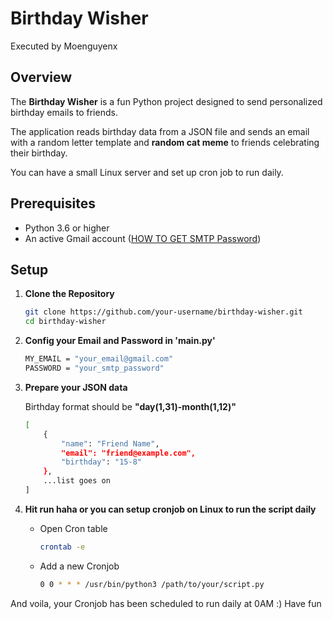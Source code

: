 # Birthday Wisher
Executed by Moenguyenx

## Overview

The **Birthday Wisher** is a fun Python project designed to send personalized birthday emails to friends. 

The application reads birthday data from a JSON file and sends an email with a random letter template and **random cat meme** to friends celebrating their birthday.

You can have a small Linux server and set up cron job to run daily.


## Prerequisites

- Python 3.6 or higher
- An active Gmail account ([HOW TO GET SMTP Password](https://www.gmass.co/blog/gmail-smtp/))

## Setup

1. **Clone the Repository**

   ```bash
   git clone https://github.com/your-username/birthday-wisher.git
   cd birthday-wisher
   ```

2. **Config your Email and Password in 'main.py'**

    ```bash
    MY_EMAIL = "your_email@gmail.com"
    PASSWORD = "your_smtp_password"
    ```

3. **Prepare your JSON data**

    Birthday format should be **"day(1,31)-month(1,12)"**
    ```bash
    [
        {
            "name": "Friend Name",
            "email": "friend@example.com",
            "birthday": "15-8"
        }, 
        ...list goes on
    ]
    ```

4. **Hit run haha or you can setup cronjob on Linux to run the script daily**
   - Open Cron table
     ```bash
     crontab -e
     ```
   - Add a new Cronjob
     ```bash
     0 0 * * * /usr/bin/python3 /path/to/your/script.py
     ```
And voila, your Cronjob has been scheduled to run daily at 0AM :) Have fun
   
     
